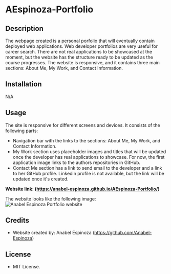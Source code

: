 # AEspinoza-Portfolio

## Description

The webpage created is a personal porfolio that will eventually contain deployed web applications. Web developer portfolios are very useful for career search.
There are not real applications to be showcased at the moment, but the website has the structure ready to be updated as the course progresses. The website is responsive, and it contains three main sections: About Me, My Work, and Contact Information.

## Installation

N/A

## Usage

The site is responsive for different screens and devices. It consists of the following parts:
- Navigation bar with the links to the sections: About Me, My Work, and Contact Information.
- My Work section uses placeholder images and titles that will be updated once the developer has real applications to showcase. For now, the first application image links to the authors repositories in GitHub. 
- Contact Me section has a link to send email to the developer and a link to her GitHub profile. Linkedin profile is not available, but the link will be updated once it's created.

**Website link: (https://anabel-espinoza.github.io/AEspinoza-Portfolio/)**

The website looks like the following image:
![Anabel Espinoza Portfolio website](./assets/images/AEspinoza-WebPage.png)

## Credits

- Website created by: Anabel Espinoza (https://github.com/Anabel-Espinoza)

## License

- MIT License.